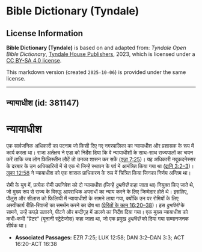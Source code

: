 # Bible Dictionary (Tyndale)

## License Information

**Bible Dictionary (Tyndale)** is based on and adapted from: _Tyndale Open Bible Dictionary_, [Tyndale House Publishers](https://tyndaleopenresources.com/), 2023, which is licensed under a [CC BY-SA 4.0 license](https://creativecommons.org/licenses/by-sa/4.0/legalcode.en).

This markdown version (created `2025-10-06`) is provided under the same license.



--------------------------------

## न्यायाधीश (id: 381147)

न्यायाधीश
=========

एक सार्वजनिक अधिकारी का पदनाम जो किसी दिए गए नगरपालिका का न्यायाधीश और प्रशासक के रूप में कार्य करता था। राजा अर्तक्षत्र ने एज्रा को निर्देश दिया कि वे न्यायाधीशों के साथ\-साथ राज्यपालों का चयन करें ताकि जब लोग फिलिस्तीन लौटें तो उनका शासन कर सकें ([एज्रा 7:25](https://ref.ly/Ezra7:25))। यह अधिकारी नबूकदनेस्सर के दरबार के उन अधिकारियों में से एक थे जिन्हें स्थापन के पर्व में आमंत्रित किया गया था ([दानि 3:2–3](https://ref.ly/Dan3:2-Dan3:3))। [लूका 12:58](https://ref.ly/Luke12:58) ने न्यायाधीश को एक शासक प्राधिकरण के रूप में चित्रित किया जिनका निर्णय अन्तिम था।

रोमी के युग में, प्रत्येक रोमी उपनिवेश को दो न्यायाधीश (जिन्हें *दुमविरी* कहा जाता था) नियुक्त किए जाते थे, जो मुख्य रूप से राज्य के विरुद्ध आपराधिक अपराधों का न्याय करने के लिए जिम्मेदार होते थे। इसलिए, पौलुस और सीलास को फिलिप्पी में न्यायाधीशों के सामने लाया गया, क्योंकि उन पर रोमियों के लिए अस्वीकार्य रीति\-रिवाजों का समर्थन करने का दोष था ([प्रेरितों के काम 16:20–38](https://ref.ly/Acts16:20-Acts16:38))। इस *दुमविरी* के सामने, उन्हें कपड़े उतारने, पीटने और बन्दीगृह में डालने का निर्देश दिया गया। एक मुख्य न्यायाधीश को कभी\-कभी "प्रेटर" (यूनानी स्ट्रेटेजोस) कहा जाता था, जो एक प्रमुख *दुमविरी* को दिया गया सम्मानजनक शीर्षक था।

* **Associated Passages:** EZR 7:25; LUK 12:58; DAN 3:2–DAN 3:3; ACT 16:20–ACT 16:38

